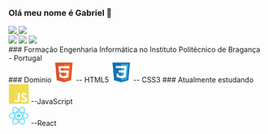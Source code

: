 ### Olá meu nome é Gabriel 👋

<!--
**gabrielol113/gabrielol113** is a ✨ _special_ ✨ repository because its `README.md` (this file) appears on your GitHub profile.

Here are some ideas to get you started:

- 🔭 I’m currently working on ...
- 🌱 I’m currently learning ...
- 👯 I’m looking to collaborate on ...
- 🤔 I’m looking for help with ...
- 💬 Ask me about ...
- 📫 How to reach me: ...
- 😄 Pronouns: ...
- ⚡ Fun fact: ...
-->

 <div>
  <a href="https://github.com/gabrielol113">
  <img height="180em" src="https://github-readme-stats.vercel.app/api?username=gabrielol113&show_icons=true&theme=dark&include_all_commits=true&count_private=true"/>
  <img height="150em" src="https://github-readme-stats.vercel.app/api/top-langs/?username=gabrielol113&layout=compact&langs_count=7&theme=dark"/>
</div>

  <div>
      <a href="https://instagram.com/gabrielol113" target="_blank"><img src="https://img.shields.io/badge/-Instagram-%23E4405F?style=for-the-badge&logo=instagram&logoColor=white" target="_blank"></a>
 	<a href="https://www.twitch.tv/tixolee" target="_blank"><img src="https://img.shields.io/badge/Twitch-9146FF?style=for-the-badge&logo=twitch&logoColor=white" target="_blank"></a>
  <a href="https://www.linkedin.com/in/gabriel-teixeira-3049a3154/" target="_blank"><img src="https://img.shields.io/badge/-LinkedIn-%230077B5?style=for-the-badge&logo=linkedin&logoColor=white" target="_blank"></a> 
    
  </div>
  ### Formação
 Engenharia Informática no Instituto Politécnico de Bragança - Portugal <br>
  ### Dominio
  <img src="https://raw.githubusercontent.com/devicons/devicon/master/icons/html5/html5-original.svg" width=40px height="40px">
  -- HTML5
  <img src="https://raw.githubusercontent.com/devicons/devicon/master/icons/css3/css3-original.svg" width=40px height="40px">
  -- CSS3
  ### Atualmente estudando <br>
  <img src="https://raw.githubusercontent.com/devicons/devicon/master/icons/javascript/javascript-plain.svg" width=40px height="40px">
  --JavaScript <br>
  <img src="https://raw.githubusercontent.com/devicons/devicon/master/icons/react/react-original.svg" width=40px height="40px">
  --React 
  
